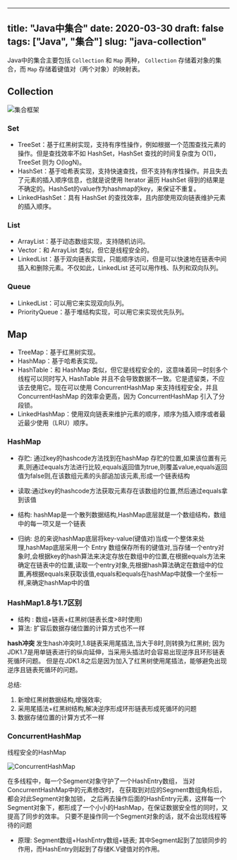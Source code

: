 
---
title: "Java中集合"
date: 2020-03-30
draft: false
tags: ["Java", "集合"]
slug: "java-collection"
---

Java中的集合主要包括 `Collection` 和 `Map` 两种，
`Collection` 存储着对象的集合，而 `Map` 存储着键值对（两个对象）的映射表。

## Collection
![集合框架](/iblog/posts/images/essays/集合框架.jpg)

### Set
- TreeSet：基于红黑树实现，支持有序性操作，例如根据一个范围查找元素的操作。但是查找效率不如 HashSet，HashSet 查找的时间复杂度为 O(1)，TreeSet 则为 O(logN)。
- HashSet：基于哈希表实现，支持快速查找，但不支持有序性操作。并且失去了元素的插入顺序信息，也就是说使用 Iterator 遍历 HashSet 得到的结果是不确定的。HashSet的value作为hashmap的key，来保证不重复。
- LinkedHashSet：具有 HashSet 的查找效率，且内部使用双向链表维护元素的插入顺序。

### List
- ArrayList：基于动态数组实现，支持随机访问。
- Vector：和 ArrayList 类似，但它是线程安全的。
- LinkedList：基于双向链表实现，只能顺序访问，但是可以快速地在链表中间插入和删除元素。不仅如此，LinkedList 还可以用作栈、队列和双向队列。

### Queue
- LinkedList：可以用它来实现双向队列。
- PriorityQueue：基于堆结构实现，可以用它来实现优先队列。

## Map
- TreeMap：基于红黑树实现。
- HashMap：基于哈希表实现。
- HashTable：和 HashMap 类似，但它是线程安全的，这意味着同一时刻多个线程可以同时写入 HashTable 并且不会导致数据不一致。它是遗留类，不应该去使用它。现在可以使用 ConcurrentHashMap 来支持线程安全，并且 ConcurrentHashMap 的效率会更高，因为 ConcurrentHashMap 引入了分段锁。
- LinkedHashMap：使用双向链表来维护元素的顺序，顺序为插入顺序或者最近最少使用（LRU）顺序。


### HashMap

- 存贮: 通过key的hashcode方法找到在hashMap 存贮的位置,如果该位置有元素,则通过equals方法进行比较,equals返回值为true,则覆盖value,equals返回值为false则,在该数组元素的头部追加该元素,形成一个链表结构

- 读取:通过key的hashcode方法获取元素存在该数组的位置,然后通过equals拿到该值

- 结构: hashMap是一个散列数据结构,HashMap底层就是一个数组结构，数组中的每一项又是一个链表

- 归纳: 总的来说hashMap底层将key-value(键值对)当成一个整体来处理,hashMap底层采用一个 Entry 数组保存所有的键值对,当存储一个entry对象时,会根据key的hash算法来决定存放在数组中的位置,在根据equals方法来确定在链表中的位置,读取一个entry对象,先根据hash算法确定在数组中的位置,再根据equals来获取该值,equals和equals在hashMap中就像一个坐标一样,来确定hashMap中的值


### HashMap1.8与1.7区别
- 结构 :  数组+链表+红黑树(链表长度>8时使用)
- 算法:   扩容后数据存储位置的计算方式也不一样

**hash冲突** 
发生hash冲突时,1.8链表采用尾插法,当大于8时,则转换为红黑树;
因为JDK1.7是用单链表进行的纵向延伸，当采用头插法时会容易出现逆序且环形链表死循环问题。
但是在JDK1.8之后是因为加入了红黑树使用尾插法，能够避免出现逆序且链表死循环的问题。

总结:
1. 新增红黑树数据结构,增强效率;
2. 采用尾插法+红黑树结构,解决逆序形成环形链表形成死循环的问题
3. 数据存储位置的计算方式不一样

### ConcurrentHashMap
线程安全的HashMap

![ConcurrentHashMap](/iblog/posts/images/essays/ConcurrentHashMap.png)

在多线程中，每一个Segment对象守护了一个HashEntry数组，
当对ConcurrentHashMap中的元素修改时，
在获取到对应的Segment数组角标后，都会对此Segment对象加锁，
之后再去操作后面的HashEntry元素，这样每一个Segment对象下，都形成了一个小小的HashMap，在保证数据安全性的同时，又提高了同步的效率。
只要不是操作同一个Segment对象的话，就不会出现线程等待的问题

- 原理: Segment数组+HashEntry数组+链表;
其中Segment起到了加锁同步的作用，而HashEntry则起到了存储K.V键值对的作用。
